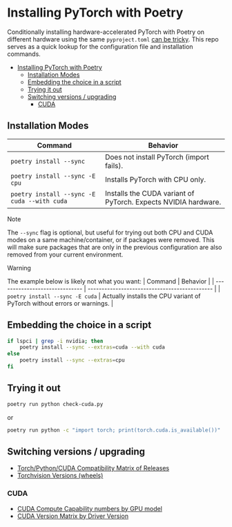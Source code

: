 # Installing PyTorch with Poetry

Conditionally installing hardware-accelerated PyTorch with Poetry on different hardware using the same `pyproject.toml` [can be tricky](https://github.com/python-poetry/poetry/issues/6409). This repo serves as a quick lookup for the configuration file and installation commands.

+ [Installing PyTorch with Poetry](#installing-pytorch-with-poetry)
    + [Installation Modes](#installation-modes)
    + [Embedding the choice in a script](#embedding-the-choice-in-a-script)
    + [Trying it out](#trying-it-out)
    + [Switching versions / upgrading](#switching-versions--upgrading)
        + [CUDA](#cuda)

## Installation Modes

| Command                              | Behavior                                                       |
| ------------------------------------ | -------------------------------------------------------------- |
| `poetry install --sync`                     | Does not install PyTorch (import fails).                       |
| `poetry install --sync -E cpu`              | Installs PyTorch with CPU only.                                |
| `poetry install --sync -E cuda --with cuda` | Installs the CUDA variant of PyTorch. Expects NVIDIA hardware. |

> [!NOTE]
> The `--sync` flag is optional, but useful for trying out both CPU and CUDA modes on a same machine/container, or if packages were removed. This will make sure packages that are only in the previous configuration are also removed from your current environment.

>[!WARNING]
> The example below is likely not what you want:
> | Command                        | Behavior                                      |
> | ------------------------------ | --------------------------------------------- |
> | `poetry install --sync -E cuda` | Actually installs the CPU variant of PyTorch without errors or warnings. |

## Embedding the choice in a script

```bash
if lspci | grep -i nvidia; then
    poetry install --sync --extras=cuda --with cuda
else
    poetry install --sync --extras=cpu
fi
```

## Trying it out

```bash
poetry run python check-cuda.py
```

or

```bash
poetry run python -c "import torch; print(torch.cuda.is_available())"
```

## Switching versions / upgrading

+ [Torch/Python/CUDA Compatibility Matrix of Releases](https://github.com/pytorch/pytorch/blob/main/RELEASE.md#release-compatibility-matrix)
+ [Torchvision Versions (wheels)](https://download.pytorch.org/whl/torchvision/)

### CUDA

+ [CUDA Compute Capability numbers by GPU model](https://developer.nvidia.com/cuda-gpus#compute)
+ [CUDA Version Matrix by Driver Version](https://docs.nvidia.com/deploy/cuda-compatibility/#id3)
